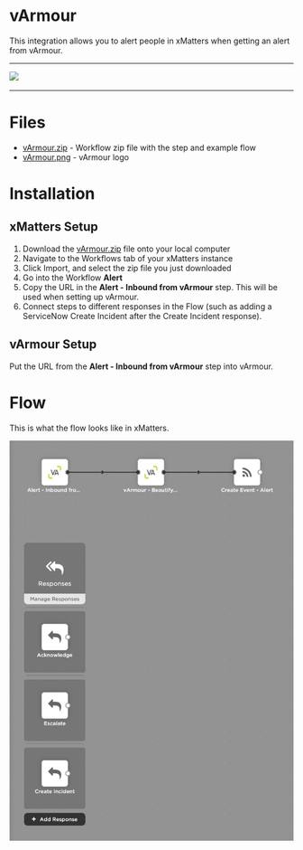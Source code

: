 # vArmour

This integration allows you to alert people in xMatters when getting an alert from vArmour.


---------

<kbd>
<a href="https://support.xmatters.com/hc/en-us/community/topics">
   <img src="https://github.com/xmatters/xMatters-Labs/raw/master/media/disclaimer.png">
</a>
</kbd>

---------

# Files

* [vArmour.zip](vArmour.zip) - Workflow zip file with the step and example flow
* [vArmour.png](/vArmour.png) - vArmour logo


# Installation

## xMatters Setup
1. Download the [vArmour.zip](vArmour.zip) file onto your local computer
2. Navigate to the Workflows tab of your xMatters instance
3. Click Import, and select the zip file you just downloaded
4. Go into the Workflow **Alert**
5. Copy the URL in the **Alert - Inbound from vArmour** step. This will be used when setting up vArmour.
6. Connect steps to different responses in the Flow (such as adding a ServiceNow Create Incident after the Create Incident response).

## vArmour Setup
Put the URL from the **Alert - Inbound from vArmour** step into vArmour.

# Flow
This is what the flow looks like in xMatters.

<kbd>
<img src="media/ExampleFlow.png"/>
</kbd>
